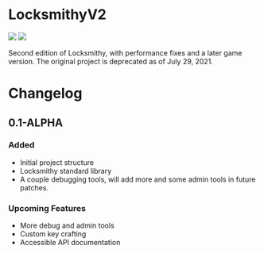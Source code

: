 # LocksmithyV2
<p style="display: block;">
<img src="https://img.shields.io/badge/MC-1.16.5-brightgreen.svg" />
<img src="https://img.shields.io/badge/Version-0.1--ALPHA-red.svg" />
</p>

Second edition of Locksmithy, with performance fixes and a later game version. The original project is deprecated as of July 29, 2021.

# Changelog

## 0.1-ALPHA
### Added
- Initial project structure
- Locksmithy standard library
- A couple debugging tools, will add more
and some admin tools in future patches.
  
### Upcoming Features
- More debug and admin tools
- Custom key crafting
- Accessible API documentation